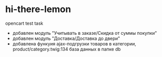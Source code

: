 # hi-there-lemon
opencart test task

- добавлен модуль "Учитывать в заказе/Скидка от суммы покупки"
- добавлен модуль "Доставка/Доставка до двери"
- добавлена функуия ajax-подгрузки товаров в категории, product/category.twig:134
база данных в папке db
